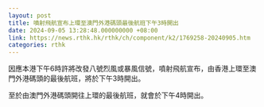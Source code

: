 ```yaml
---
layout: post
title: 噴射飛航宣布上環至澳門外港碼頭最後航班下午3時開出
date: 2024-09-05 13:28:48.000000000 +08:00
link: https://news.rthk.hk/rthk/ch/component/k2/1769258-20240905.htm
categories: rthk
---
```


因應本港下午6時許將改發八號烈風或暴風信號，噴射飛航宣布，由香港上環至澳門外港碼頭的最後航班，將於下午3時開出。

至於由澳門外港碼頭開往上環的最後航班，就會於下午4時開出。
